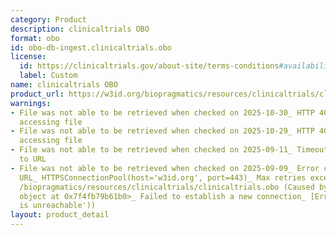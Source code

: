 ```yaml
---
category: Product
description: clinicaltrials OBO
format: obo
id: obo-db-ingest.clinicaltrials.obo
license:
  id: https://clinicaltrials.gov/about-site/terms-conditions#availability
  label: Custom
name: clinicaltrials OBO
product_url: https://w3id.org/biopragmatics/resources/clinicaltrials/clinicaltrials.obo
warnings:
- File was not able to be retrieved when checked on 2025-10-30_ HTTP 404 error when
  accessing file
- File was not able to be retrieved when checked on 2025-10-29_ HTTP 404 error when
  accessing file
- File was not able to be retrieved when checked on 2025-09-11_ Timeout connecting
  to URL
- File was not able to be retrieved when checked on 2025-09-09_ Error connecting to
  URL_ HTTPSConnectionPool(host='w3id.org', port=443)_ Max retries exceeded with url_
  /biopragmatics/resources/clinicaltrials/clinicaltrials.obo (Caused by NewConnectionError('<urllib3.connection.HTTPSConnection
  object at 0x7f4fb79b61b0>_ Failed to establish a new connection_ [Errno 101] Network
  is unreachable'))
layout: product_detail
---
```

